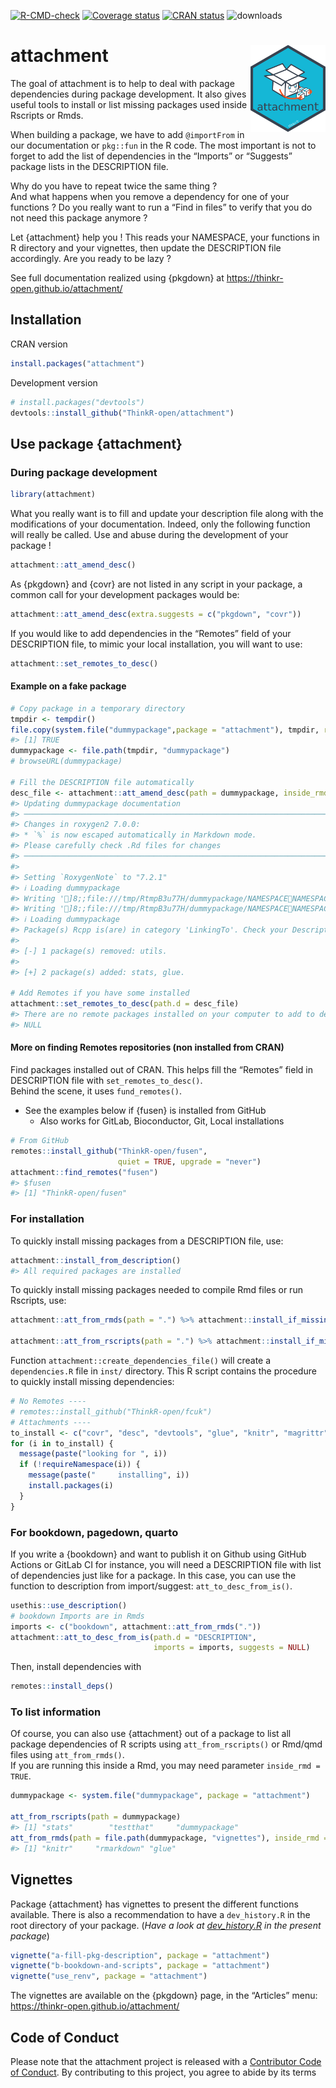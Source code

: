 
<!-- README.md is generated from README.Rmd. Please edit that file -->
<!-- badges: start -->

[![R-CMD-check](https://github.com/ThinkR-open/attachment/workflows/R-CMD-check/badge.svg)](https://github.com/ThinkR-open/attachment/actions)
[![Coverage
status](https://codecov.io/gh/ThinkR-open/attachment/branch/main/graph/badge.svg)](https://codecov.io/github/ThinkR-open/attachment?branch=main)
[![CRAN
status](https://www.r-pkg.org/badges/version/attachment)](https://cran.r-project.org/package=attachment)
![downloads](http://cranlogs.r-pkg.org/badges/attachment)
<!-- badges: end -->

# attachment <img src="man/figures/logo.png" align="right" alt="" width="120" />

The goal of attachment is to help to deal with package dependencies
during package development. It also gives useful tools to install or
list missing packages used inside Rscripts or Rmds.

When building a package, we have to add `@importFrom` in our
documentation or `pkg::fun` in the R code. The most important is not to
forget to add the list of dependencies in the “Imports” or “Suggests”
package lists in the DESCRIPTION file.

Why do you have to repeat twice the same thing ?  
And what happens when you remove a dependency for one of your functions
? Do you really want to run a “Find in files” to verify that you do not
need this package anymore ?

Let {attachment} help you ! This reads your NAMESPACE, your functions in
R directory and your vignettes, then update the DESCRIPTION file
accordingly. Are you ready to be lazy ?

See full documentation realized using {pkgdown} at
<https://thinkr-open.github.io/attachment/>

## Installation

CRAN version

``` r
install.packages("attachment")
```

Development version

``` r
# install.packages("devtools")
devtools::install_github("ThinkR-open/attachment")
```

## Use package {attachment}

### During package development

``` r
library(attachment)
```

What you really want is to fill and update your description file along
with the modifications of your documentation. Indeed, only the following
function will really be called. Use and abuse during the development of
your package !

``` r
attachment::att_amend_desc()
```

As {pkgdown} and {covr} are not listed in any script in your package, a
common call for your development packages would be:

``` r
attachment::att_amend_desc(extra.suggests = c("pkgdown", "covr"))
```

If you would like to add dependencies in the “Remotes” field of your
DESCRIPTION file, to mimic your local installation, you will want to
use:

``` r
attachment::set_remotes_to_desc()
```

#### Example on a fake package

``` r
# Copy package in a temporary directory
tmpdir <- tempdir()
file.copy(system.file("dummypackage",package = "attachment"), tmpdir, recursive = TRUE)
#> [1] TRUE
dummypackage <- file.path(tmpdir, "dummypackage")
# browseURL(dummypackage)

# Fill the DESCRIPTION file automatically
desc_file <- attachment::att_amend_desc(path = dummypackage, inside_rmd = TRUE)
#> Updating dummypackage documentation
#> ────────────────────────────────────────────────────────────────────────────────
#> Changes in roxygen2 7.0.0:
#> * `%` is now escaped automatically in Markdown mode.
#> Please carefully check .Rd files for changes
#> ────────────────────────────────────────────────────────────────────────────────
#> 
#> Setting `RoxygenNote` to "7.2.1"
#> ℹ Loading dummypackage
#> Writing ']8;;file:///tmp/RtmpB3u77H/dummypackage/NAMESPACENAMESPACE]8;;'
#> Writing ']8;;file:///tmp/RtmpB3u77H/dummypackage/NAMESPACENAMESPACE]8;;'
#> ℹ Loading dummypackage
#> Package(s) Rcpp is(are) in category 'LinkingTo'. Check your Description file to be sure it is really what you want.
#> 
#> [-] 1 package(s) removed: utils.
#> 
#> [+] 2 package(s) added: stats, glue.

# Add Remotes if you have some installed
attachment::set_remotes_to_desc(path.d = desc_file)
#> There are no remote packages installed on your computer to add to description
#> NULL
```

#### More on finding Remotes repositories (non installed from CRAN)

Find packages installed out of CRAN. This helps fill the “Remotes” field
in DESCRIPTION file with `set_remotes_to_desc()`.  
Behind the scene, it uses `fund_remotes()`.

-   See the examples below if {fusen} is installed from GitHub
    -   Also works for GitLab, Bioconductor, Git, Local installations

``` r
# From GitHub
remotes::install_github("ThinkR-open/fusen",
                        quiet = TRUE, upgrade = "never")
attachment::find_remotes("fusen")
#> $fusen
#> [1] "ThinkR-open/fusen"
```

### For installation

To quickly install missing packages from a DESCRIPTION file, use:

``` r
attachment::install_from_description()
#> All required packages are installed
```

To quickly install missing packages needed to compile Rmd files or run
Rscripts, use:

``` r
attachment::att_from_rmds(path = ".") %>% attachment::install_if_missing()

attachment::att_from_rscripts(path = ".") %>% attachment::install_if_missing()
```

Function `attachment::create_dependencies_file()` will create a
`dependencies.R` file in `inst/` directory. This R script contains the
procedure to quickly install missing dependencies:

``` r
# No Remotes ----
# remotes::install_github("ThinkR-open/fcuk")
# Attachments ----
to_install <- c("covr", "desc", "devtools", "glue", "knitr", "magrittr", "rmarkdown", "stats", "stringr", "testthat", "utils")
for (i in to_install) {
  message(paste("looking for ", i))
  if (!requireNamespace(i)) {
    message(paste("     installing", i))
    install.packages(i)
  }
}
```

### For bookdown, pagedown, quarto

If you write a {bookdown} and want to publish it on Github using GitHub
Actions or GitLab CI for instance, you will need a DESCRIPTION file with
list of dependencies just like for a package. In this case, you can use
the function to description from import/suggest:
`att_to_desc_from_is()`.

``` r
usethis::use_description()
# bookdown Imports are in Rmds
imports <- c("bookdown", attachment::att_from_rmds("."))
attachment::att_to_desc_from_is(path.d = "DESCRIPTION",
                                imports = imports, suggests = NULL)
```

Then, install dependencies with

``` r
remotes::install_deps()
```

### To list information

Of course, you can also use {attachment} out of a package to list all
package dependencies of R scripts using `att_from_rscripts()` or Rmd/qmd
files using `att_from_rmds()`.  
If you are running this inside a Rmd, you may need parameter
`inside_rmd = TRUE`.

``` r
dummypackage <- system.file("dummypackage", package = "attachment")

att_from_rscripts(path = dummypackage)
#> [1] "stats"        "testthat"     "dummypackage"
att_from_rmds(path = file.path(dummypackage, "vignettes"), inside_rmd = TRUE)
#> [1] "knitr"     "rmarkdown" "glue"
```

## Vignettes

Package {attachment} has vignettes to present the different functions
available. There is also a recommendation to have a `dev_history.R` in
the root directory of your package. (*Have a look at
[dev_history.R](https://github.com/ThinkR-open/attachment/blob/main/dev/dev_history.R)
in the present package*)

``` r
vignette("a-fill-pkg-description", package = "attachment")
vignette("b-bookdown-and-scripts", package = "attachment")
vignette("use_renv", package = "attachment")
```

The vignettes are available on the {pkgdown} page, in the “Articles”
menu: <https://thinkr-open.github.io/attachment/>

## Code of Conduct

Please note that the attachment project is released with a [Contributor
Code of
Conduct](https://thinkr-open.github.io/attachment/CODE_OF_CONDUCT.html).
By contributing to this project, you agree to abide by its terms
